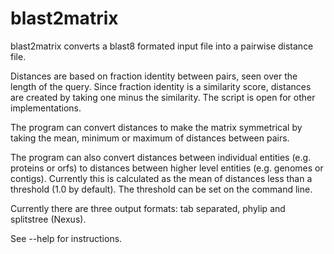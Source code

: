 # blast2matrix

blast2matrix converts a blast8 formated input file into a pairwise distance file.

Distances are based on fraction identity between pairs, seen over the length of the query.
Since fraction identity is a similarity score, distances are created by taking one minus
the similarity. The script is open for other implementations.

The program can convert distances to make the matrix symmetrical by taking the mean,
minimum or maximum of distances between pairs.

The program can also convert distances between individual entities (e.g. proteins or
orfs) to distances between higher level entities (e.g. genomes or contigs). Currently
this is calculated as the mean of distances less than a threshold (1.0 by default). The
threshold can be set on the command line.

Currently there are three output formats: tab separated, phylip and splitstree (Nexus).

See --help for instructions.
